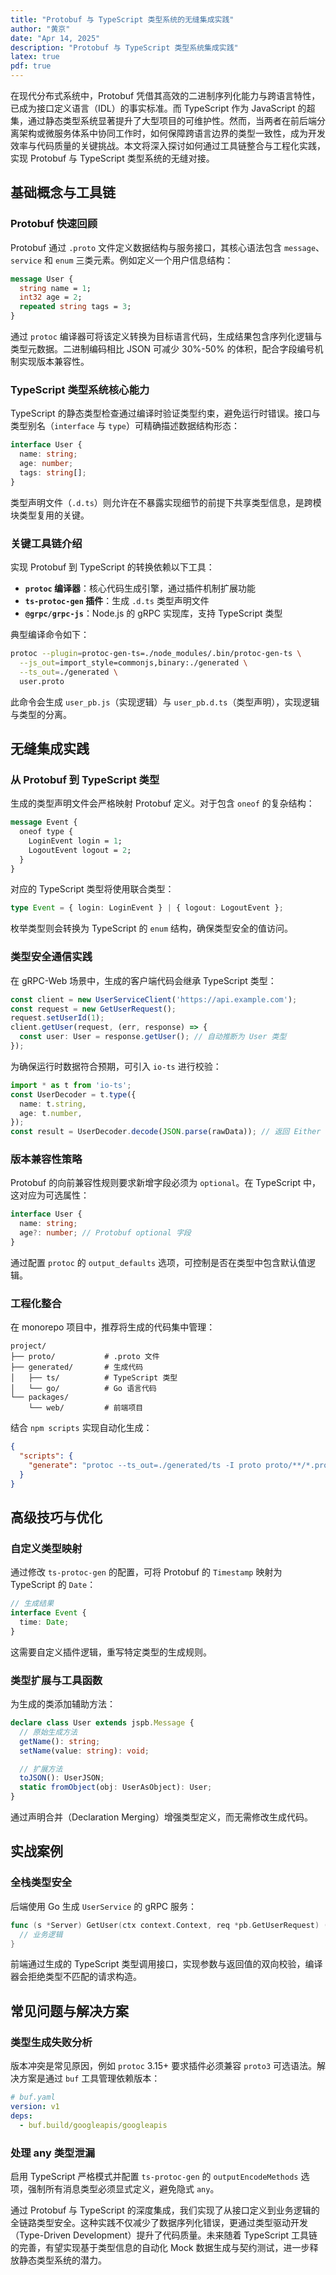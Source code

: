 ```yaml
---
title: "Protobuf 与 TypeScript 类型系统的无缝集成实践"
author: "黄京"
date: "Apr 14, 2025"
description: "Protobuf 与 TypeScript 类型系统集成实践"
latex: true
pdf: true
---
```


在现代分布式系统中，Protobuf 凭借其高效的二进制序列化能力与跨语言特性，已成为接口定义语言（IDL）的事实标准。而 TypeScript 作为 JavaScript 的超集，通过静态类型系统显著提升了大型项目的可维护性。然而，当两者在前后端分离架构或微服务体系中协同工作时，如何保障跨语言边界的类型一致性，成为开发效率与代码质量的关键挑战。本文将深入探讨如何通过工具链整合与工程化实践，实现 Protobuf 与 TypeScript 类型系统的无缝对接。

## 基础概念与工具链  

### Protobuf 快速回顾  
Protobuf 通过 `.proto` 文件定义数据结构与服务接口，其核心语法包含 `message`、`service` 和 `enum` 三类元素。例如定义一个用户信息结构：  
```protobuf
message User {
  string name = 1;
  int32 age = 2;
  repeated string tags = 3;
}
```  
通过 `protoc` 编译器可将该定义转换为目标语言代码，生成结果包含序列化逻辑与类型元数据。二进制编码相比 JSON 可减少 30%-50% 的体积，配合字段编号机制实现版本兼容性。

### TypeScript 类型系统核心能力  
TypeScript 的静态类型检查通过编译时验证类型约束，避免运行时错误。接口与类型别名（`interface` 与 `type`）可精确描述数据结构形态：  
```typescript
interface User {
  name: string;
  age: number;
  tags: string[];
}
```  
类型声明文件（`.d.ts`）则允许在不暴露实现细节的前提下共享类型信息，是跨模块类型复用的关键。

### 关键工具链介绍  
实现 Protobuf 到 TypeScript 的转换依赖以下工具：  
- **`protoc` 编译器**：核心代码生成引擎，通过插件机制扩展功能  
- **`ts-protoc-gen` 插件**：生成 `.d.ts` 类型声明文件  
- **`@grpc/grpc-js`**：Node.js 的 gRPC 实现库，支持 TypeScript 类型  

典型编译命令如下：  
```bash
protoc --plugin=protoc-gen-ts=./node_modules/.bin/protoc-gen-ts \
  --js_out=import_style=commonjs,binary:./generated \
  --ts_out=./generated \
  user.proto
```  
此命令会生成 `user_pb.js`（实现逻辑）与 `user_pb.d.ts`（类型声明），实现逻辑与类型的分离。

## 无缝集成实践  

### 从 Protobuf 到 TypeScript 类型  
生成的类型声明文件会严格映射 Protobuf 定义。对于包含 `oneof` 的复杂结构：  
```protobuf
message Event {
  oneof type {
    LoginEvent login = 1;
    LogoutEvent logout = 2;
  }
}
```  
对应的 TypeScript 类型将使用联合类型：  
```typescript
type Event = { login: LoginEvent } | { logout: LogoutEvent };
```  
枚举类型则会转换为 TypeScript 的 `enum` 结构，确保类型安全的值访问。

### 类型安全通信实践  
在 gRPC-Web 场景中，生成的客户端代码会继承 TypeScript 类型：  
```typescript
const client = new UserServiceClient('https://api.example.com');
const request = new GetUserRequest();
request.setUserId(1);
client.getUser(request, (err, response) => {
  const user: User = response.getUser(); // 自动推断为 User 类型
});
```  
为确保运行时数据符合预期，可引入 `io-ts` 进行校验：  
```typescript
import * as t from 'io-ts';
const UserDecoder = t.type({
  name: t.string,
  age: t.number,
});
const result = UserDecoder.decode(JSON.parse(rawData)); // 返回 Either 类型
```

### 版本兼容性策略  
Protobuf 的向前兼容性规则要求新增字段必须为 `optional`。在 TypeScript 中，这对应为可选属性：  
```typescript
interface User {
  name: string;
  age?: number; // Protobuf optional 字段
}
```  
通过配置 `protoc` 的 `output_defaults` 选项，可控制是否在类型中包含默认值逻辑。

### 工程化整合  
在 monorepo 项目中，推荐将生成的代码集中管理：  
```
project/
├── proto/           # .proto 文件
├── generated/       # 生成代码
│   ├── ts/          # TypeScript 类型
│   └── go/          # Go 语言代码
└── packages/
    └── web/         # 前端项目
```  
结合 `npm scripts` 实现自动化生成：  
```json
{
  "scripts": {
    "generate": "protoc --ts_out=./generated/ts -I proto proto/**/*.proto"
  }
}
```

## 高级技巧与优化  

### 自定义类型映射  
通过修改 `ts-protoc-gen` 的配置，可将 Protobuf 的 `Timestamp` 映射为 TypeScript 的 `Date`：  
```typescript
// 生成结果
interface Event {
  time: Date;
}
```  
这需要自定义插件逻辑，重写特定类型的生成规则。

### 类型扩展与工具函数  
为生成的类添加辅助方法：  
```typescript
declare class User extends jspb.Message {
  // 原始生成方法
  getName(): string;
  setName(value: string): void;

  // 扩展方法
  toJSON(): UserJSON;
  static fromObject(obj: UserAsObject): User;
}
```  
通过声明合并（Declaration Merging）增强类型定义，而无需修改生成代码。

## 实战案例  

### 全栈类型安全  
后端使用 Go 生成 `UserService` 的 gRPC 服务：  
```go
func (s *Server) GetUser(ctx context.Context, req *pb.GetUserRequest) (*pb.User, error) {
  // 业务逻辑
}
```  
前端通过生成的 TypeScript 类型调用接口，实现参数与返回值的双向校验，编译器会拒绝类型不匹配的请求构造。

## 常见问题与解决方案  

### 类型生成失败分析  
版本冲突是常见原因，例如 `protoc` 3.15+ 要求插件必须兼容 `proto3` 可选语法。解决方案是通过 `buf` 工具管理依赖版本：  
```yaml
# buf.yaml
version: v1
deps:
  - buf.build/googleapis/googleapis
```

### 处理 any 类型泄漏  
启用 TypeScript 严格模式并配置 `ts-protoc-gen` 的 `outputEncodeMethods` 选项，强制所有消息类型必须显式定义，避免隐式 `any`。

通过 Protobuf 与 TypeScript 的深度集成，我们实现了从接口定义到业务逻辑的全链路类型安全。这种实践不仅减少了数据序列化错误，更通过类型驱动开发（Type-Driven Development）提升了代码质量。未来随着 TypeScript 工具链的完善，有望实现基于类型信息的自动化 Mock 数据生成与契约测试，进一步释放静态类型系统的潜力。
